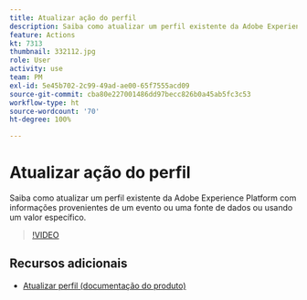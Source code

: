 ```yaml
---
title: Atualizar ação do perfil
description: Saiba como atualizar um perfil existente da Adobe Experience Platform com informações provenientes de um evento ou uma fonte de dados ou usando um valor específico.
feature: Actions
kt: 7313
thumbnail: 332112.jpg
role: User
activity: use
team: PM
exl-id: 5e45b702-2c99-49ad-ae00-65f7555acd09
source-git-commit: cba80e227001486dd97becc826b0a45ab5fc3c53
workflow-type: ht
source-wordcount: '70'
ht-degree: 100%

---
```


# Atualizar ação do perfil

Saiba como atualizar um perfil existente da Adobe Experience Platform com informações provenientes de um evento ou uma fonte de dados ou usando um valor específico.

>[!VIDEO](https://video.tv.adobe.com/v/332112?quality=12&learn=on)

## Recursos adicionais

* [Atualizar perfil (documentação do produto)](https://experienceleague.adobe.com/docs/journeys/using/building-journeys/about-journey-building/action-activities/update-profiles.html?lang=pt-BR#important-notes)
